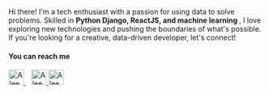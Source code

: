 <p>
 Hi there! I'm a tech enthusiast with a passion for using data to solve problems. Skilled in  <strong>Python Django, ReactJS, and machine learning </strong>, I love exploring new technologies and pushing the boundaries of what's possible. If you're looking for a creative, data-driven developer, let's connect!
</p>

<h4 align="left">You can reach me </h4>
 <a href="https://www.linkedin.com/in/aleena-alby/">
    <img src="https://www.vectorlogo.zone/logos/linkedin/linkedin-icon.svg" alt="Aleena's LinkedIn Profile" height="30" width="30">
  </a> &ensp;
  <a href="https://public.tableau.com/app/profile/aleena.alby">
    <img src="https://github.com/get-icon/geticon/blob/master/icons/tableau-icon.svg" alt="Aleena's LinkedIn Profile" height="30" width="30">
  </a>
   <a href="https://www.instagram.com/lion_heart_aa/">
    <img src="https://github.com/get-icon/geticon/blob/master/icons/instagram-icon.svg" alt="Aleena's LinkedIn Profile" height="30" width="30">
  </a>
  
  <br>
  
<!-- 
<img height="180em" src="https://github-readme-stats.vercel.app/api?username=AleenaAlby&show_icons=true&hide_border=true&&count_private=true&include_all_commits=true" /> -->

<br><br>

<!-- [![Top Langs](https://github-readme-stats.vercel.app/api/top-langs/?username=AleenaAlby)](https://github.com/AleenaAlby/github-readme-stats) -->

<!-- 
<p><img align="center" src="https://github-readme-stats.vercel.app/api/top-langs?username=AleenaAlby&show_icons=true&locale=en&layout=compact" alt="AleenaAlby" /></p>
 -->
<!-- <p align='center'>
  📫 Email <a href='mailto:aleenaalby20@gmail.com'>aleenaalby20@gmail.com</a>
</p> -->
